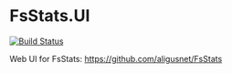 # FsStats.UI

[![Build Status](https://travis-ci.com/aligusnet/FsStats.UI.svg?branch=master)](https://travis-ci.com/aligusnet/FsStats.UI)

Web UI for FsStats: https://github.com/aligusnet/FsStats
